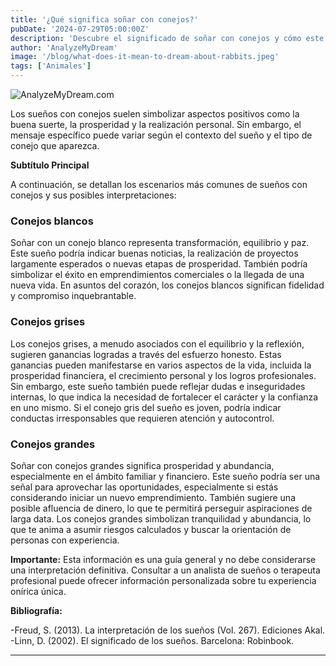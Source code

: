 ```yaml
---
title: '¿Qué significa soñar con conejos?'
pubDate: '2024-07-29T05:00:00Z'
description: 'Descubre el significado de soñar con conejos y cómo este tipo de sueños puede reflejar aspectos positivos como prosperidad y satisfacción personal, dependiendo del contexto y el tipo de conejo.'
author: 'AnalyzeMyDream'
image: '/blog/what-does-it-mean-to-dream-about-rabbits.jpeg'
tags: ['Animales']
---
```


![AnalyzeMyDream.com](/blog/what-does-it-mean-to-dream-about-rabbits.jpeg)


Los sueños con conejos suelen simbolizar aspectos positivos como la buena suerte, la prosperidad y la realización personal. Sin embargo, el mensaje específico puede variar según el contexto del sueño y el tipo de conejo que aparezca. 

**Subtítulo Principal**

A continuación, se detallan los escenarios más comunes de sueños con conejos y sus posibles interpretaciones:

### Conejos blancos

Soñar con un conejo blanco representa transformación, equilibrio y paz. Este sueño podría indicar buenas noticias, la realización de proyectos largamente esperados o nuevas etapas de prosperidad. También podría simbolizar el éxito en emprendimientos comerciales o la llegada de una nueva vida. En asuntos del corazón, los conejos blancos significan fidelidad y compromiso inquebrantable. 

### Conejos grises

Los conejos grises, a menudo asociados con el equilibrio y la reflexión, sugieren ganancias logradas a través del esfuerzo honesto. Estas ganancias pueden manifestarse en varios aspectos de la vida, incluida la prosperidad financiera, el crecimiento personal y los logros profesionales. Sin embargo, este sueño también puede reflejar dudas e inseguridades internas, lo que indica la necesidad de fortalecer el carácter y la confianza en uno mismo. Si el conejo gris del sueño es joven, podría indicar conductas irresponsables que requieren atención y autocontrol.

### Conejos grandes

Soñar con conejos grandes significa prosperidad y abundancia, especialmente en el ámbito familiar y financiero. Este sueño podría ser una señal para aprovechar las oportunidades, especialmente si estás considerando iniciar un nuevo emprendimiento. También sugiere una posible afluencia de dinero, lo que te permitirá perseguir aspiraciones de larga data. Los conejos grandes simbolizan tranquilidad y abundancia, lo que te anima a asumir riesgos calculados y buscar la orientación de personas con experiencia.

**Importante:** Esta información es una guía general y no debe considerarse una interpretación definitiva. Consultar a un analista de sueños o terapeuta profesional puede ofrecer información personalizada sobre tu experiencia onírica única.

**Bibliografía:**

-Freud, S. (2013). La interpretación de los sueños (Vol. 267). Ediciones Akal.
-Linn, D. (2002). El significado de los sueños. Barcelona: Robinbook.

---